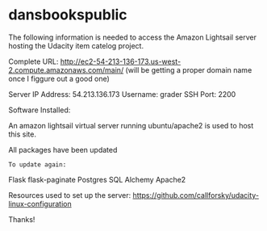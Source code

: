 # dansbookspublic

The following information is needed to access the Amazon Lightsail server hosting the Udacity item catelog project.

Complete URL: http://ec2-54-213-136-173.us-west-2.compute.amazonaws.com/main/
(will be getting a proper domain name once I figgure out a good one)


Server IP Address: 54.213.136.173
Username: grader
SSH Port: 2200

Software Installed:

  An amazon lightsail virtual server running ubuntu/apache2 is used to host this site.
  
  All packages have been updated
  
    To update again:
      

  Flask
  flask-paginate
  Postgres
  SQL Alchemy
  Apache2
  
  
Resources used to set up the server:
  https://github.com/callforsky/udacity-linux-configuration
  
  
  Thanks!
  
